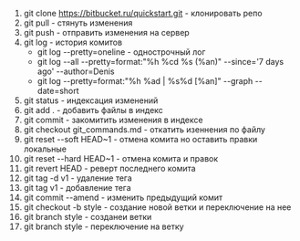 1. git clone https://bitbucket.ru/quickstart.git - клонировать репо
2. git pull - стянуть изменения
3. git push - отправить изменения на сервер
4. git log - история комитов
   - git log --pretty=oneline - однострочный лог
   - git log --all --pretty=format:"%h %cd %s (%an)" --since='7 days ago' --author=Denis
   - git log --pretty=format:"%h %ad | %s%d [%an]" --graph --date=short
5. git status - индексация изменений
6. git add . - добавить файлы в индекс
7. git commit - закомитить изменения в индексе
8. git checkout git_commands.md - откатить изеннения по файлу
9. git reset --soft HEAD~1 - отмена комита но оставить правки локальные
10. git reset --hard HEAD~1 - отмена комита и правок
11. git revert HEAD -  реверт последнего комита
12. git tag -d v1 - удаление тега
13. git tag v1 - добавление тега
14. git commit --amend  - изменить предыдущий комит
15. git checkout -b style - создание новой ветки и переключение на нее
16. git branch style - созданеи ветки
17. git branch style - переключение на ветку


